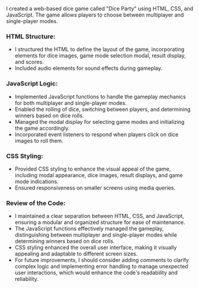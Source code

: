 I created a web-based dice game called "Dice Party" using HTML, CSS, and JavaScript. The game allows players to choose between multiplayer and single-player modes.

### HTML Structure:
- I structured the HTML to define the layout of the game, incorporating elements for dice images, game mode selection modal, result display, and scores.
- Included audio elements for sound effects during gameplay.

### JavaScript Logic:
- Implemented JavaScript functions to handle the gameplay mechanics for both multiplayer and single-player modes.
- Enabled the rolling of dice, switching between players, and determining winners based on dice rolls.
- Managed the modal display for selecting game modes and initializing the game accordingly.
- Incorporated event listeners to respond when players click on dice images to roll them.

### CSS Styling:
- Provided CSS styling to enhance the visual appeal of the game, including modal appearance, dice images, result displays, and game mode indications.
- Ensured responsiveness on smaller screens using media queries.

### Review of the Code:
- I maintained a clear separation between HTML, CSS, and JavaScript, ensuring a modular and organized structure for ease of maintenance.
- The JavaScript functions effectively managed the gameplay, distinguishing between multiplayer and single-player modes while determining winners based on dice rolls.
- CSS styling enhanced the overall user interface, making it visually appealing and adaptable to different screen sizes.
- For future improvements, I should consider adding comments to clarify complex logic and implementing error handling to manage unexpected user interactions, which would enhance the code's readability and reliability.
  

